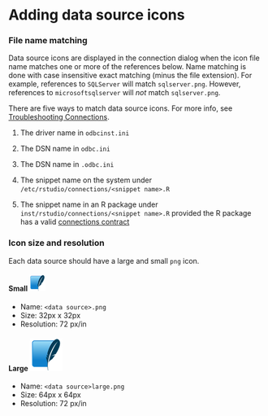# Adding data source icons

### File name matching

Data source icons are displayed in the connection dialog when the icon file name matches one or more of the references below. Name matching is done with case insensitive exact matching (minus the file extension). For example, references to `SQLServer` will match `sqlserver.png`. However, references to `microsoftsqlserver` will *not* match `sqlserver.png`.

There are five ways to match data source icons. For more info, see [Troubleshooting Connections](https://support.rstudio.com/hc/en-us/articles/115011264307).

1.  The driver name in `odbcinst.ini`

2.  The DSN name in `odbc.ini`

3.  The DSN name in `.odbc.ini`

4.  The snippet name on the system under `/etc/rstudio/connections/<snippet name>.R`

5.  The snippet name in an R package under `inst/rstudio/connections/<snippet name>.R` provided the R package has a valid [connections contract](https://rstudio.github.io/rstudio-extensions/rstudio-connections.html)

### Icon size and resolution

Each data source should have a large and small `png` icon.

#### Small ![](sqlite.png)

-   Name: `<data source>.png`
-   Size: 32px x 32px
-   Resolution: 72 px/in

#### Large ![](sqlitelarge.png)

-   Name: `<data source>large.png`
-   Size: 64px x 64px
-   Resolution: 72 px/in
